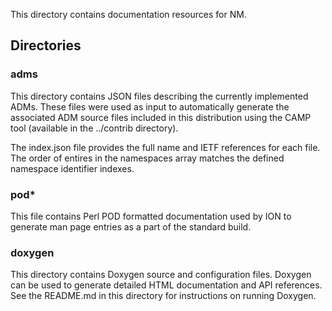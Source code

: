 <!--
Copyright (c) 2011-2024 The Johns Hopkins University Applied Physics
Laboratory LLC.

This file is part of the Delay-Tolerant Networking Management
Architecture (DTNMA) Tools package.

Licensed under the Apache License, Version 2.0 (the "License");
you may not use this file except in compliance with the License.
You may obtain a copy of the License at
    http://www.apache.org/licenses/LICENSE-2.0
Unless required by applicable law or agreed to in writing, software
distributed under the License is distributed on an "AS IS" BASIS,
WITHOUT WARRANTIES OR CONDITIONS OF ANY KIND, either express or implied.
See the License for the specific language governing permissions and
limitations under the License.
-->
This directory contains documentation resources for NM.

## Directories

### adms
This directory contains JSON files describing the currently implemented ADMs.  These files were used as input to automatically generate the associated ADM source files included in this distribution using the CAMP tool (available in the ../contrib directory).

The index.json file provides the full name and IETF references for each file.  The order of entires in the namespaces array matches the defined namespace identifier indexes.

### pod*
This file contains Perl POD formatted documentation used by ION to generate man page entries as a part of the standard build.

### doxygen
This directory contains Doxygen source and configuration files.  Doxygen can be used to generate detailed HTML documentation and API references.  See the README.md in this directory for instructions on running Doxygen.
